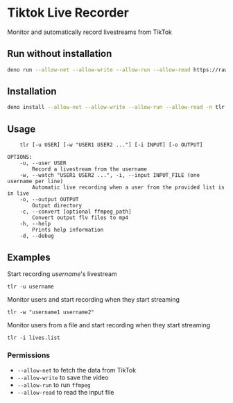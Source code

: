 # Tiktok Live Recorder

Monitor and automatically record livestreams from TikTok

## Run without installation

```bash
deno run --allow-net --allow-write --allow-run --allow-read https://raw.githubusercontent.com/Hoax017/tiktok-live-recorder-ts/refs/tags/v1.1.0/src/mod.ts -u "Hoax017"
```

## Installation

```bash
deno install --allow-net --allow-write --allow-run --allow-read -n tlr https://raw.githubusercontent.com/Hoax017/tiktok-live-recorder-ts/refs/tags/v1.1.0/src/mod.ts
```

## Usage

```
    tlr [-u USER] [-w "USER1 USER2 ..."] [-i INPUT] [-o OUTPUT]

OPTIONS:
    -u, --user USER
        Record a livestream from the username
    -w, --watch "USER1 USER2 ...", -i, --input INPUT_FILE (one username per line)
        Automatic live recording when a user from the provided list is in live
    -o, --output OUTPUT
        Output directory
    -c, --convert [optional ffmpeg_path]
        Convert output flv files to mp4
    -h, --help
        Prints help information
    -d, --debug
```

## Examples

Start recording _username_'s livestream

```
tlr -u username
```

Monitor users and start recording when they start streaming

```
tlr -w "username1 username2"
```

Monitor users from a file and start recording when they start streaming

```
tlr -i lives.list
```

### Permissions

- `--allow-net` to fetch the data from TikTok
- `--allow-write` to save the video
- `--allow-run` to run `ffmpeg`
- `--allow-read` to read the input file
